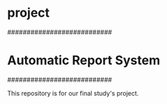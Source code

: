 # project
###########################
# Automatic Report System #
###########################

This repository is for our final study's project. 
